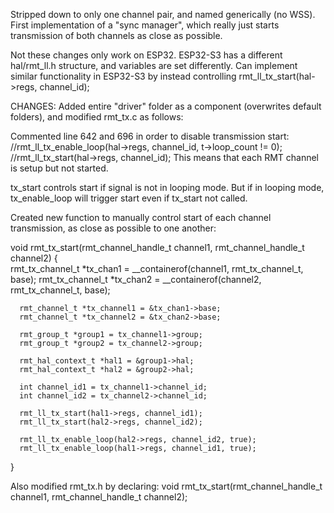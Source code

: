 Stripped down to only one channel pair, and named generically (no WSS).
First implementation of a "sync manager", which really just starts transmission of both channels as close as possible.

Not these changes only work on ESP32. ESP32-S3 has a different hal/rmt_ll.h structure, and variables are set differently.
Can implement similar functionality in ESP32-S3 by instead controlling rmt_ll_tx_start(hal->regs, channel_id);

CHANGES:
Added entire "driver" folder as a component (overwrites default folders), and modified rmt_tx.c as follows:

Commented line 642 and 696 in order to disable transmission start:
   //rmt_ll_tx_enable_loop(hal->regs, channel_id, t->loop_count != 0);
   //rmt_ll_tx_start(hal->regs, channel_id);
This means that each RMT channel is setup but not started.

tx_start controls start if signal is not in looping mode. But if in looping mode, tx_enable_loop will trigger start even if tx_start not called.

Created new function to manually control start of each channel transmission, as close as possible to one another:

   void rmt_tx_start(rmt_channel_handle_t channel1, rmt_channel_handle_t channel2)
   {   
      rmt_tx_channel_t *tx_chan1 = __containerof(channel1, rmt_tx_channel_t, base);
      rmt_tx_channel_t *tx_chan2 = __containerof(channel2, rmt_tx_channel_t, base);

      rmt_channel_t *tx_channel1 = &tx_chan1->base;
      rmt_channel_t *tx_channel2 = &tx_chan2->base;

      rmt_group_t *group1 = tx_channel1->group;
      rmt_group_t *group2 = tx_channel2->group;
      
      rmt_hal_context_t *hal1 = &group1->hal;
      rmt_hal_context_t *hal2 = &group2->hal;

      int channel_id1 = tx_channel1->channel_id;
      int channel_id2 = tx_channel2->channel_id;

      rmt_ll_tx_start(hal1->regs, channel_id1); 
      rmt_ll_tx_start(hal2->regs, channel_id2); 
      
      rmt_ll_tx_enable_loop(hal2->regs, channel_id2, true);
      rmt_ll_tx_enable_loop(hal1->regs, channel_id1, true);

   }

Also modified rmt_tx.h by declaring:
   void rmt_tx_start(rmt_channel_handle_t channel1, rmt_channel_handle_t channel2);
